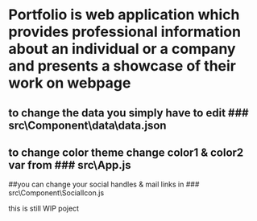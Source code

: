 # Portfolio is web application which provides professional information about an individual or a company and presents a showcase of their work on webpage 
## to change the data you simply have to edit ### src\Component\data\data.json
## to change color theme change color1 & color2 var from ### src\App.js
##you can change your social handles & mail links in ### src\Component\SocialIcon.js

this is still WIP poject 
